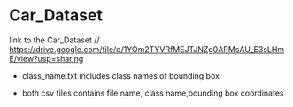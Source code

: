 # Car_Dataset

link to the Car_Dataset //
https://drive.google.com/file/d/1YOm2TYVRfMEJTJNZg0ARMsAU_E3sLHmE/view?usp=sharing

- class_name.txt 
  includes class names of bounding box
  
- both csv files contains file name, class name,bounding box coordinates 

